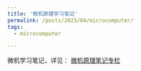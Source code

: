 ```yaml
---
title: '微机原理学习笔记'
permalink: /posts/2023/04/microcomputer/
tags:
  - microcomputer

---
```


微机学习笔记，详见：
[微机原理笔记专栏](https://blog.csdn.net/weixin_62290551/category_12259152.html?spm=1001.2014.3001.5482)

